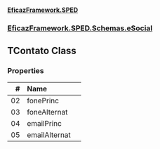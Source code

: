 #### [EficazFramework.SPED](EficazFrameworkSPED.md 'EficazFramework SPED')
### [EficazFramework.SPED.Schemas.eSocial](EficazFramework.SPED.Schemas.eSocial.md 'EficazFramework.SPED.Schemas.eSocial')

## TContato Class
### Properties

| # | Name | |
| ---: | :--- | :--- |
| 02 | fonePrinc |  |
| 03 | foneAlternat |  |
| 04 | emailPrinc |  |
| 05 | emailAlternat |  |
